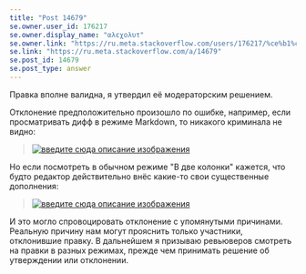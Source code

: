 ```yaml
---
title: "Post 14679"
se.owner.user_id: 176217
se.owner.display_name: "αλεχολυτ"
se.owner.link: "https://ru.meta.stackoverflow.com/users/176217/%ce%b1%ce%bb%ce%b5%cf%87%ce%bf%ce%bb%cf%85%cf%84"
se.link: "https://ru.meta.stackoverflow.com/a/14679"
se.post_id: 14679
se.post_type: answer
---
```

<p>Правка вполне валидна, я утвердил её модераторским решением.</p>
<p>Отклонение предположительно произошло по ошибке, например, если просматривать дифф в режиме Markdown, то никакого криминала не видно:</p>
<blockquote>
<p><a href="https://i.sstatic.net/vD3LDbo7.png" rel="nofollow noreferrer"><img src="https://i.sstatic.net/vD3LDbo7.png" alt="введите сюда описание изображения" /></a></p>
</blockquote>
<p>Но если посмотреть в обычном режиме &quot;В две колонки&quot; кажется, что будто редактор действительно внёс какие-то свои существенные дополнения:</p>
<blockquote>
<p><a href="https://i.sstatic.net/JmOvNg2C.png" rel="nofollow noreferrer"><img src="https://i.sstatic.net/JmOvNg2C.png" alt="введите сюда описание изображения" /></a></p>
</blockquote>
<p>И это могло спровоцировать отклонение с упомянутыми причинами. Реальную причину нам могут прояснить только участники, отклонившие правку. В дальнейшем я призываю ревьюверов смотреть на правки в разных режимах, прежде чем принимать решение об утверждении или отклонении.</p>
